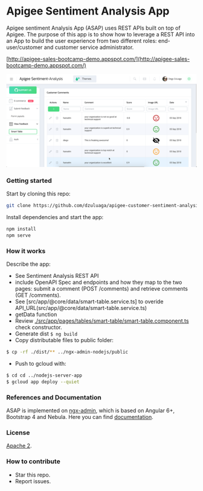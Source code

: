 Apigee Sentiment Analysis App
=============================

Apigee sentiment Analysis App (ASAP) uses REST APIs built on top of Apigee. The purpose of this app is to show how to leverage a REST API into an App to build the user experience from two different roles: end-user/customer and customer service administrator.

[http://apigee-sales-bootcamp-demo.appspot.com/](http://apigee-sales-bootcamp-demo.appspot.com/)

![Main page](./images/app-image.png)

### Getting started
Start by cloning this repo:
```bash
git clone https://github.com/dzuluaga/apigee-customer-sentiment-analysis-app.git
```

Install dependencies and start the app:
```bash
npm install
npm serve
```

### How it works
Describe the app:
* See Sentiment Analysis REST API
* include OpenAPI Spec and endpoints and how they map to the two pages: submit a comment (POST /comments) and retrieve comments (GET /comments).
* See [src/app/@core/data/smart-table.service.ts] to overide API_URL(src/app/@core/data/smart-table.service.ts)
* getData function
* Review [./src/app/pages/tables/smart-table/smart-table.component.ts](./src/app/pages/tables/smart-table/smart-table.component.ts) check constructor.
* Generate dist `$ ng build`
* Copy distributable files to public folder:
```bash
$ cp -rf ./dist/** ../ngx-admin-nodejs/public
```
* Push to gcloud with:
```bash
$ cd cd ../nodejs-server-app
$ gcloud app deploy --quiet
```

### References and Documentation

ASAP is implemented on [ngx-admin](https://github.com/akveo/ngx-admin), which is based on Angular 6+, Bootstrap 4 and Nebula. Here you can find [documentation](https://akveo.github.io/nebular/docs/guides/install-based-on-starter-kit). 

### License
[Apache 2](./LICENSE).

### How to contribute
* Star this repo.
* Report issues.